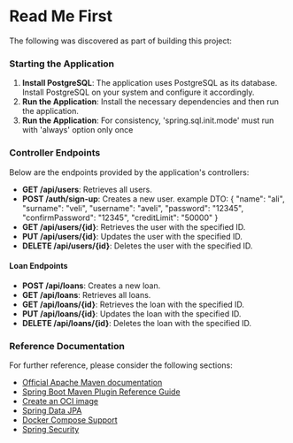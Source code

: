 # Read Me First

The following was discovered as part of building this project:

### Starting the Application

1. **Install PostgreSQL**: The application uses PostgreSQL as its database. Install PostgreSQL on your system and configure it accordingly.
2. **Run the Application**: Install the necessary dependencies and then run the application.
2. **Run the Application**: For consistency, 'spring.sql.init.mode' must run with 'always' option only once

### Controller Endpoints

Below are the endpoints provided by the application's controllers:

- **GET /api/users**: Retrieves all users.
- **POST /auth/sign-up**: Creates a new user.
  example DTO:
  {
  "name": "ali",
  "surname": "veli",
  "username": "aveli",
  "password": "12345",
  "confirmPassword": "12345",
  "creditLimit": "50000"
  }
- **GET /api/users/{id}**: Retrieves the user with the specified ID.
- **PUT /api/users/{id}**: Updates the user with the specified ID.
- **DELETE /api/users/{id}**: Deletes the user with the specified ID.

#### Loan Endpoints

- **POST /api/loans**: Creates a new loan.
- **GET /api/loans**: Retrieves all loans.
- **GET /api/loans/{id}**: Retrieves the loan with the specified ID.
- **PUT /api/loans/{id}**: Updates the loan with the specified ID.
- **DELETE /api/loans/{id}**: Deletes the loan with the specified ID.

### Reference Documentation

For further reference, please consider the following sections:

* [Official Apache Maven documentation](https://maven.apache.org/guides/index.html)
* [Spring Boot Maven Plugin Reference Guide](https://docs.spring.io/spring-boot/3.4.0/maven-plugin)
* [Create an OCI image](https://docs.spring.io/spring-boot/3.4.0/maven-plugin/build-image.html)
* [Spring Data JPA](https://docs.spring.io/spring-boot/3.4.0/reference/data/sql.html#data.sql.jpa-and-spring-data)
* [Docker Compose Support](https://docs.spring.io/spring-boot/3.4.0/reference/features/dev-services.html#features.dev-services.docker-compose)
* [Spring Security](https://docs.spring.io/spring-boot/3.4.0/reference/web/spring-security.html)
